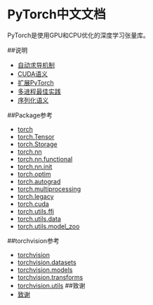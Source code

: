 # PyTorch中文文档
PyTorch是使用GPU和CPU优化的深度学习张量库。

##说明
- [自动求导机制](notes/autograd.md)
- [CUDA语义](notes/cuda.md)
- [扩展PyTorch](notes/extending.md)
- [多进程最佳实践](notes/multiprocessing.md)
- [序列化语义](notes/serialization.md)

##Package参考
- [torch](package_references/torch.md)
- [torch.Tensor](package_references/Tensor.md)
- [torch.Storage](package_references/Storage.md)
- [torch.nn](package_references/torch-nn.md)
- [torch.nn.functional](package_references/functional.md)
- [torch.nn.init](package_references/nn_init.md)
- [torch.optim](package_references/torch-optim.md)
- [torch.autograd](package_references/torch-autograd.md)
- [torch.multiprocessing](package_references/torch-multiprocessing.md)
- [torch.legacy](package_references/legacy.md)
- [torch.cuda](package_references/torch-cuda.md)
- [torch.utils.ffi](package_references/ffi.md)
- [torch.utils.data](package_references/data.md)
- [torch.utils.model_zoo](package_references/model_zoo.md)

##torchvision参考
- [torchvision](torchvision/torchvision.md)
- [torchvision.datasets](torchvision/torchvision-datasets.md)
- [torchvision.models](torchvision/torchvision-models.md)
- [torchvision.transforms](torchvision/torchvision-transforms.md)
- [torchvision.utils](torchvision/torchvision-utils.md)
##致谢
- [致谢](acknowledgement.md)
